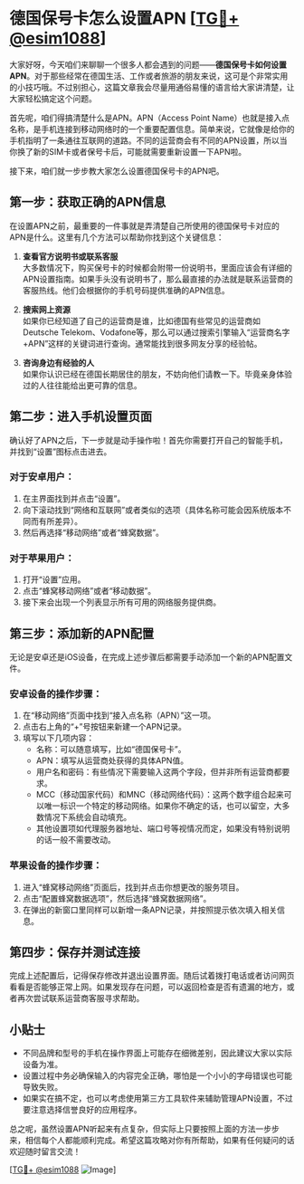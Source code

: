 # 德国保号卡怎么设置APN [[TG💪+ @esim1088](https://t.me/s/esim1088)]

大家好呀，今天咱们来聊聊一个很多人都会遇到的问题——**德国保号卡如何设置APN**。对于那些经常在德国生活、工作或者旅游的朋友来说，这可是个非常实用的小技巧哦。不过别担心，这篇文章我会尽量用通俗易懂的语言给大家讲清楚，让大家轻松搞定这个问题。

首先呢，咱们得搞清楚什么是APN。APN（Access Point Name）也就是接入点名称，是手机连接到移动网络时的一个重要配置信息。简单来说，它就像是给你的手机指明了一条通往互联网的道路。不同的运营商会有不同的APN设置，所以当你换了新的SIM卡或者保号卡后，可能就需要重新设置一下APN啦。

接下来，咱们就一步步教大家怎么设置德国保号卡的APN吧。

## 第一步：获取正确的APN信息

在设置APN之前，最重要的一件事就是弄清楚自己所使用的德国保号卡对应的APN是什么。这里有几个方法可以帮助你找到这个关键信息：

1. **查看官方说明书或联系客服**  
   大多数情况下，购买保号卡的时候都会附带一份说明书，里面应该会有详细的APN设置指南。如果手头没有说明书了，那么最直接的办法就是联系运营商的客服热线。他们会根据你的手机号码提供准确的APN信息。

2. **搜索网上资源**  
   如果你已经知道了自己的运营商是谁，比如德国有些常见的运营商如Deutsche Telekom、Vodafone等，那么可以通过搜索引擎输入“运营商名字+APN”这样的关键词进行查询。通常能找到很多网友分享的经验帖。

3. **咨询身边有经验的人**  
   如果你认识已经在德国长期居住的朋友，不妨向他们请教一下。毕竟亲身体验过的人往往能给出更可靠的信息。

## 第二步：进入手机设置页面

确认好了APN之后，下一步就是动手操作啦！首先你需要打开自己的智能手机，并找到“设置”图标点击进去。

### 对于安卓用户：
1. 在主界面找到并点击“设置”。
2. 向下滚动找到“网络和互联网”或者类似的选项（具体名称可能会因系统版本不同而有所差异）。
3. 然后再选择“移动网络”或者“蜂窝数据”。

### 对于苹果用户：
1. 打开“设置”应用。
2. 点击“蜂窝移动网络”或者“移动数据”。
3. 接下来会出现一个列表显示所有可用的网络服务提供商。

## 第三步：添加新的APN配置

无论是安卓还是iOS设备，在完成上述步骤后都需要手动添加一个新的APN配置文件。

### 安卓设备的操作步骤：
1. 在“移动网络”页面中找到“接入点名称（APN）”这一项。
2. 点击右上角的“+”号按钮来新建一个APN记录。
3. 填写以下几项内容：
   - 名称：可以随意填写，比如“德国保号卡”。
   - APN：填写从运营商处获得的具体APN值。
   - 用户名和密码：有些情况下需要输入这两个字段，但并非所有运营商都要求。
   - MCC（移动国家代码）和MNC（移动网络代码）：这两个数字组合起来可以唯一标识一个特定的移动网络。如果你不确定的话，也可以留空，大多数情况下系统会自动填充。
   - 其他设置项如代理服务器地址、端口号等视情况而定，如果没有特别说明的话一般不需要改动。

### 苹果设备的操作步骤：
1. 进入“蜂窝移动网络”页面后，找到并点击你想更改的服务项目。
2. 点击“配置蜂窝数据选项”，然后选择“蜂窝数据网络”。
3. 在弹出的新窗口里同样可以新增一条APN记录，并按照提示依次填入相关信息。

## 第四步：保存并测试连接

完成上述配置后，记得保存修改并退出设置界面。随后试着拨打电话或者访问网页看看是否能够正常上网。如果发现存在问题，可以返回检查是否有遗漏的地方，或者再次尝试联系运营商客服寻求帮助。

## 小贴士

- 不同品牌和型号的手机在操作界面上可能存在细微差别，因此建议大家以实际设备为准。
- 设置过程中务必确保输入的内容完全正确，哪怕是一个小小的字母错误也可能导致失败。
- 如果实在搞不定，也可以考虑使用第三方工具软件来辅助管理APN设置，不过要注意选择信誉良好的应用程序。

总之呢，虽然设置APN听起来有点复杂，但实际上只要按照上面的方法一步步来，相信每个人都能顺利完成。希望这篇攻略对你有所帮助，如果有任何疑问的话欢迎随时留言交流！

[[TG💪+ @esim1088](https://t.me/s/esim1088) ![Image](https://i.postimg.cc/4NQfJmqS/Snipaste-2025-05-13-00-14-12.png)]